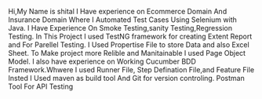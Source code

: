 Hi,My Name is shital I Have experience on Ecommerce Domain And Insurance Domain  Where I Automated Test Cases Using Selenium with Java.
I Have Experience On Smoke Testing,sanity Testing,Regression Testing.
In This Project I used TestNG framework for creating Extent Report and For Parellel Testing.
I Used Propertise File to store Data and also Excel Sheet.
To Make project more Relible and Manitainable I used Page Object Model.
I also have experience on Working Cucumber BDD Framework.Whwere I used Runner File, Step Defination File,and Feature File
Insted I Used maven as build tool And Git for version controling.
Postman Tool For API Testing
